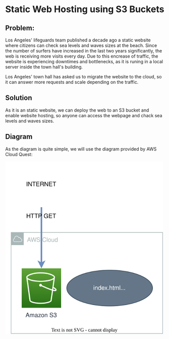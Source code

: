 # Static Web Hosting using S3 Buckets

## Problem:
Los Angeles' lifeguards team published a decade ago a static website where citizens can check sea levels and waves sizes at the beach. Since the number of surfers have increased in the last two years significantly, the web is receiving more visits every day. Due to this encrease of traffic, the website is experiencing downtimes and bottlenecks, as it is runing in a local server inside the town hall's building.

Los Angeles' town hall has asked us to migrate the website to the cloud, so it can answer more requests and scale depending on the traffic.

## Solution
As it is an static website, we can deploy the web to an S3 bucket and enable website hosting, so anyone can access the webpage and chack sea levels and waves sizes.

## Diagram
As the diagram is quite simple, we will use the diagram provided by AWS Cloud Quest:

[<img src="https://github.com/martinBDev/IaC_AWS/blob/main/static_web_hosting/plan.svg" alt="Plan" width="500"/>](https://github.com/martinBDev/IaC_AWS/blob/main/static_web_hosting/plan1.png)